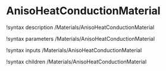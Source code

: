 <!-- MOOSE Documentation Stub: Remove this when content is added. -->

# AnisoHeatConductionMaterial
!syntax description /Materials/AnisoHeatConductionMaterial

!syntax parameters /Materials/AnisoHeatConductionMaterial

!syntax inputs /Materials/AnisoHeatConductionMaterial

!syntax children /Materials/AnisoHeatConductionMaterial
